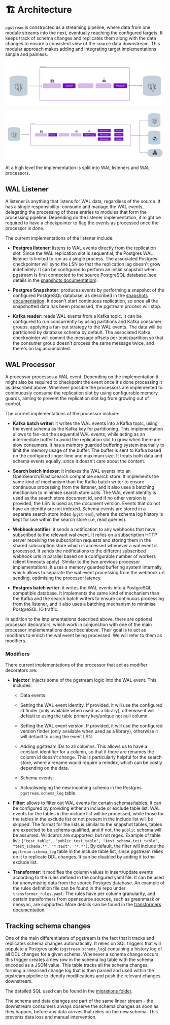 # 🏗️ Architecture

`pgstream` is constructed as a streaming pipeline, where data from one module streams into the next, eventually reaching the configured targets. It keeps track of schema changes and replicates them along with the data changes to ensure a consistent view of the source data downstream. This modular approach makes adding and integrating target implementations simple and painless.

![pgstream architecture v2](img/pgstream_diagram_v2.svg)

![pgstream architecture with kafka v2](img/pgstream_diagram_v2_kafka.svg)

At a high level the implementation is split into WAL listeners and WAL processors.

## WAL Listener

A listener is anything that listens for WAL data, regardless of the source. It has a single responsibility: consume and manage the WAL events, delegating the processing of those entries to modules that form the processing pipeline. Depending on the listener implementation, it might be required to have a checkpointer to flag the events as processed once the processor is done.

The current implementations of the listener include:

- **Postgres listener**: listens to WAL events directly from the replication slot. Since the WAL replication slot is sequential, the Postgres WAL listener is limited to run as a single process. The associated Postgres checkpointer will sync the LSN so that the replication lag doesn't grow indefinitely. It can be configured to perform an initial snapshot when pgstream is first connected to the source PostgreSQL database (see details in the [snapshots documentation](snapshots.md)).

- **Postgres Snapshoter**: produces events by performing a snapshot of the configured PostgreSQL database, as described in the [snapshots documentation](snapshots.md). It doesn't start continuous replication, so once all the snapshotted data has been processed, the pgstream process will stop.

- **Kafka reader**: reads WAL events from a Kafka topic. It can be configured to run concurrently by using partitions and Kafka consumer groups, applying a fan-out strategy to the WAL events. The data will be partitioned by database schema by default. The associated Kafka checkpointer will commit the message offsets per topic/partition so that the consumer group doesn't process the same message twice, and there's no lag accumulated.

## WAL Processor

A processor processes a WAL event. Depending on the implementation it might also be required to checkpoint the event once it's done processing it as described above. Wherever possible the processors are implemented to continuously consume the replication slot by using configurable memory guards, aiming to prevent the replication slot lag from growing out of control.

The current implementations of the processor include:

- **Kafka batch writer**: it writes the WAL events into a Kafka topic, using the event schema as the Kafka key for partitioning. This implementation allows to fan-out the sequential WAL events, while acting as an intermediate buffer to avoid the replication slot to grow when there are slow consumers. It has a memory guarded buffering system internally to limit the memory usage of the buffer. The buffer is sent to Kafka based on the configured linger time and maximum size. It treats both data and schema events equally, since it doesn't care about the content.

- **Search batch indexer**: it indexes the WAL events into an OpenSearch/Elasticsearch compatible search store. It implements the same kind of mechanism than the Kafka batch writer to ensure continuous processing from the listener, and it also uses a batching mechanism to minimise search store calls. The WAL event identity is used as the search store document id, and if no other version is provided, the LSN is used as the document version. Events that do not have an identity are not indexed. Schema events are stored in a separate search store index (`pgstream`), where the schema log history is kept for use within the search store (i.e, read queries).

- **Webhook notifier**: it sends a notification to any webhooks that have subscribed to the relevant wal event. It relies on a subscription HTTP server receiving the subscription requests and storing them in the shared subscription store which is accessed whenever a wal event is processed. It sends the notifications to the different subscribed webhook urls in parallel based on a configurable number of workers (client timeouts apply). Similar to the two previous processor implementations, it uses a memory guarded buffering system internally, which allows to separate the wal event processing from the webhook url sending, optimising the processor latency.

- **Postgres batch writer**: it writes the WAL events into a PostgreSQL compatible database. It implements the same kind of mechanism than the Kafka and the search batch writers to ensure continuous processing from the listener, and it also uses a batching mechanism to minimise PostgreSQL IO traffic.

In addition to the implementations described above, there are optional processor decorators, which work in conjunction with one of the main processor implementations described above. Their goal is to act as modifiers to enrich the wal event being processed. We will refer to them as modifiers.

### Modifiers

There current implementations of the processor that act as modifier decorators are:

- **Injector**: injects some of the pgstream logic into the WAL event. This includes:

  - Data events:

  - Setting the WAL event identity. If provided, it will use the configured id finder (only available when used as a library), otherwise it will default to using the table primary key/unique not null column.
  - Setting the WAL event version. If provided, it will use the configured version finder (only available when used as a library), otherwise it will default to using the event LSN.
  - Adding pgstream IDs to all columns. This allows us to have a constant identifier for a column, so that if there are renames the column id doesn't change. This is particularly helpful for the search store, where a rename would require a reindex, which can be costly depending on the data.

  - Schema events:
  - Acknolwedging the new incoming schema in the Postgres `pgstream.schema_log` table.

- **Filter**: allows to filter out WAL events for certain schemas/tables. It can be configured by providing either an include or exclude table list. WAL events for the tables in the include list will be processed, while those for the tables in the exclude list or not present in the include list will be skipped. The format for the lists is similar to the snapshot tables, tables are expected to be schema qualified, and if not, the `public` schema will be assumed. Wildcards are supported, but not regex. Example of table list: `["test_table", "public.test_table", "test_schema.test_table", "test_schema.*", "*.test", "*.*"]`. By default, the filter will include the `pgstream.schema_log` table in the include table list, since pgstream relies on it to replicate DDL changes. It can be disabled by adding it to the exclude list.

- **Transformer**: it modifies the column values in insert/update events according to the rules defined in the configured yaml file. It can be used for anonymising data from the source Postgres database. An example of the rules definition file can be found in the repo under `transformer_rules.yaml`. The rules have per column granularity, and certain transformers from opensource sources, such as greenmask or neosync, are supported. More details can be found in the [transformers documentation](transformers.md).

## Tracking schema changes

One of the main differentiators of pgstream is the fact that it tracks and replicates schema changes automatically. It relies on SQL triggers that will populate a Postgres table (`pgstream.schema_log`) containing a history log of all DDL changes for a given schema. Whenever a schema change occurs, this trigger creates a new row in the schema log table with the schema encoded as a JSON value. This table tracks all the schema changes, forming a linearised change log that is then parsed and used within the pgstream pipeline to identify modifications and push the relevant changes downstream.

The detailed SQL used can be found in the [migrations folder](https://github.com/xataio/pgstream/tree/main/migrations/postgres).

The schema and data changes are part of the same linear stream - the downstream consumers always observe the schema changes as soon as they happen, before any data arrives that relies on the new schema. This prevents data loss and manual intervention.
